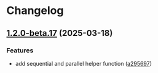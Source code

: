 # Changelog

## [1.2.0-beta.17](https://github.com/AIGNE-io/aigne-framework/compare/example-workflow-sequential-v1.1.0-beta.17...example-workflow-sequential-v1.2.0-beta.17) (2025-03-18)


### Features

* add sequential and parallel helper function ([a295697](https://github.com/AIGNE-io/aigne-framework/commit/a295697b5694754e02954fc5c7f382a3b219a3ab))
